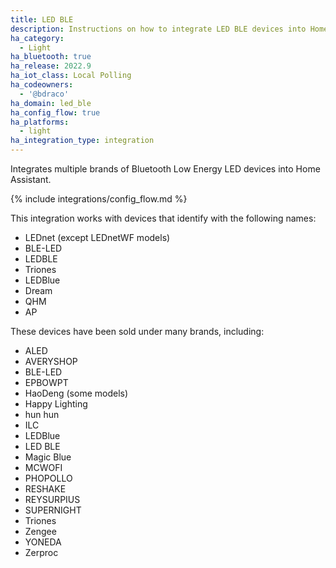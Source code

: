 ```yaml
---
title: LED BLE
description: Instructions on how to integrate LED BLE devices into Home Assistant.
ha_category:
  - Light
ha_bluetooth: true
ha_release: 2022.9
ha_iot_class: Local Polling
ha_codeowners:
  - '@bdraco'
ha_domain: led_ble
ha_config_flow: true
ha_platforms:
  - light
ha_integration_type: integration
---
```


Integrates multiple brands of Bluetooth Low Energy LED devices into Home Assistant.

{% include integrations/config_flow.md %}

This integration works with devices that identify with the following names:

- LEDnet (except LEDnetWF models)
- BLE-LED
- LEDBLE
- Triones
- LEDBlue
- Dream
- QHM
- AP

These devices have been sold under many brands, including:

- ALED
- AVERYSHOP
- BLE-LED
- EPBOWPT
- HaoDeng (some models)
- Happy Lighting
- hun hun
- ILC
- LEDBlue
- LED BLE
- Magic Blue
- MCWOFI
- PHOPOLLO
- RESHAKE
- REYSURPIUS
- SUPERNIGHT
- Triones
- Zengee
- YONEDA
- Zerproc
